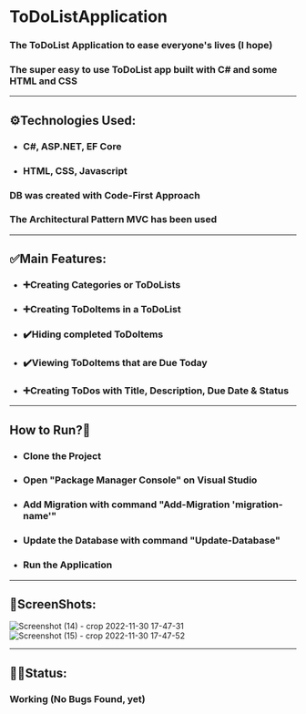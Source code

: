 # ToDoListApplication

### The ToDoList Application to ease everyone's lives (I hope)
### The super easy to use ToDoList app built with C# and some HTML and CSS  

***
## ⚙️Technologies Used:
* ### C#, ASP.NET, EF Core
* ### HTML, CSS, Javascript

### DB was created with Code-First Approach
### The Architectural Pattern MVC has been used 

***
## ✅Main Features:
* ### ➕Creating Categories or ToDoLists
* ### ➕Creating ToDoItems in a ToDoList
* ### ✔️Hiding completed ToDoItems
* ### ✔️Viewing ToDoItems that are Due Today
* ### ➕Creating ToDos with Title, Description, Due Date & Status

***
## How to Run?🤔
* ### Clone the Project
* ### Open "Package Manager Console" on Visual Studio
* ### Add Migration with command "Add-Migration 'migration-name'"
* ### Update the Database with command "Update-Database"
* ### Run the Application

***
## 📸ScreenShots:
![Screenshot (14) - crop 2022-11-30 17-47-31](https://user-images.githubusercontent.com/91730067/205291862-1904a619-526d-429f-8399-4a32f59af7f0.png)
![Screenshot (15) - crop 2022-11-30 17-47-52](https://user-images.githubusercontent.com/91730067/205291886-eab5043d-cfa7-4af1-a87b-30f72d3697b9.png)

***
## 🧑‍💻Status:
### Working (No Bugs Found, yet)

